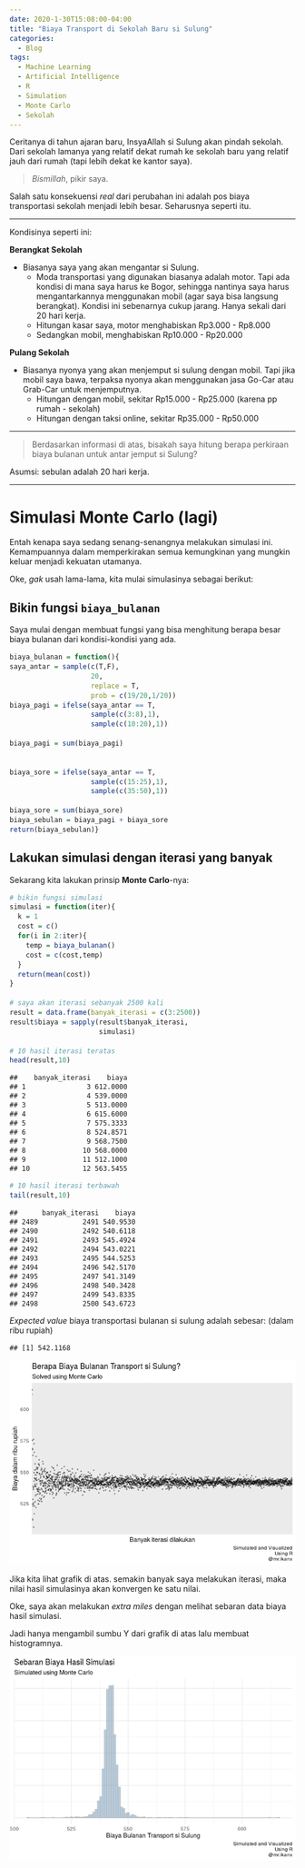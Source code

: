 ```yaml
---
date: 2020-1-30T15:08:00-04:00
title: "Biaya Transport di Sekolah Baru si Sulung"
categories:
  - Blog
tags:
  - Machine Learning
  - Artificial Intelligence
  - R
  - Simulation
  - Monte Carlo
  - Sekolah
---
```


Ceritanya di tahun ajaran baru, InsyaAllah si Sulung akan pindah
sekolah. Dari sekolah lamanya yang relatif dekat rumah ke sekolah baru
yang relatif jauh dari rumah (tapi lebih dekat ke kantor saya).

> *Bismillah*, pikir saya.

Salah satu konsekuensi *real* dari perubahan ini adalah pos biaya
transportasi sekolah menjadi lebih besar. Seharusnya seperti itu.

-----

Kondisinya seperti ini:

**Berangkat Sekolah**

  - Biasanya saya yang akan mengantar si Sulung.
      - Moda transportasi yang digunakan biasanya adalah motor. Tapi ada
        kondisi di mana saya harus ke Bogor, sehingga nantinya saya
        harus mengantarkannya menggunakan mobil (agar saya bisa langsung
        berangkat). Kondisi ini sebenarnya cukup jarang. Hanya sekali
        dari 20 hari kerja.
      - Hitungan kasar saya, motor menghabiskan Rp3.000 - Rp8.000
      - Sedangkan mobil, menghabiskan Rp10.000 - Rp20.000

**Pulang Sekolah**

  - Biasanya nyonya yang akan menjemput si sulung dengan mobil. Tapi
    jika mobil saya bawa, terpaksa nyonya akan menggunakan jasa Go-Car
    atau Grab-Car untuk menjemputnya.
      - Hitungan dengan mobil, sekitar Rp15.000 - Rp25.000 (karena pp
        rumah - sekolah)
      - Hitungan dengan taksi online, sekitar Rp35.000 - Rp50.000

-----

> Berdasarkan informasi di atas, bisakah saya hitung berapa perkiraan
> biaya bulanan untuk antar jemput si Sulung?

Asumsi: sebulan adalah 20 hari kerja.

-----

# Simulasi **Monte Carlo** (lagi)

Entah kenapa saya sedang senang-senangnya melakukan simulasi ini.
Kemampuannya dalam memperkirakan semua kemungkinan yang mungkin keluar
menjadi kekuatan utamanya.

Oke, *gak* usah lama-lama, kita mulai simulasinya sebagai berikut:

## Bikin fungsi `biaya_bulanan`

Saya mulai dengan membuat fungsi yang bisa menghitung berapa besar biaya
bulanan dari kondisi-kondisi yang ada.

``` r
biaya_bulanan = function(){
saya_antar = sample(c(T,F),
                    20,
                    replace = T,
                    prob = c(19/20,1/20))
biaya_pagi = ifelse(saya_antar == T,
                    sample(c(3:8),1),
                    sample(c(10:20),1))

biaya_pagi = sum(biaya_pagi)


biaya_sore = ifelse(saya_antar == T,
                    sample(c(15:25),1),
                    sample(c(35:50),1))

biaya_sore = sum(biaya_sore)
biaya_sebulan = biaya_pagi + biaya_sore
return(biaya_sebulan)}
```

## Lakukan simulasi dengan iterasi yang banyak

Sekarang kita lakukan prinsip **Monte Carlo**-nya:

``` r
# bikin fungsi simulasi
simulasi = function(iter){
  k = 1
  cost = c()
  for(i in 2:iter){
    temp = biaya_bulanan()
    cost = c(cost,temp)
  }
  return(mean(cost))
}

# saya akan iterasi sebanyak 2500 kali
result = data.frame(banyak_iterasi = c(3:2500))
result$biaya = sapply(result$banyak_iterasi,
                      simulasi)

# 10 hasil iterasi teratas
head(result,10)
```

    ##    banyak_iterasi    biaya
    ## 1               3 612.0000
    ## 2               4 539.0000
    ## 3               5 513.0000
    ## 4               6 615.6000
    ## 5               7 575.3333
    ## 6               8 524.8571
    ## 7               9 568.7500
    ## 8              10 568.0000
    ## 9              11 512.1000
    ## 10             12 563.5455

``` r
# 10 hasil iterasi terbawah
tail(result,10)
```

    ##      banyak_iterasi    biaya
    ## 2489           2491 540.9530
    ## 2490           2492 540.6118
    ## 2491           2493 545.4924
    ## 2492           2494 543.0221
    ## 2493           2495 544.5253
    ## 2494           2496 542.5170
    ## 2495           2497 541.3149
    ## 2496           2498 540.3428
    ## 2497           2499 543.8335
    ## 2498           2500 543.6723

*Expected value* biaya transportasi bulanan si sulung adalah sebesar:
(dalam ribu rupiah)

    ## [1] 542.1168

![C1](https://raw.githubusercontent.com/ikanx101/belajaR/master/Bukan%20Infografis/puzzles/Sekolah%20Baru/Postin-blog_files/figure-gfm/unnamed-chunk-4-1.png)

Jika kita lihat grafik di atas. semakin banyak saya melakukan iterasi,
maka nilai hasil simulasinya akan konvergen ke satu nilai.

Oke, saya akan melakukan *extra miles* dengan melihat sebaran data biaya
hasil simulasi.

Jadi hanya mengambil sumbu Y dari grafik di atas lalu membuat
histogramnya.

![V2](https://raw.githubusercontent.com/ikanx101/belajaR/master/Bukan%20Infografis/puzzles/Sekolah%20Baru/Postin-blog_files/figure-gfm/unnamed-chunk-5-1.png)

